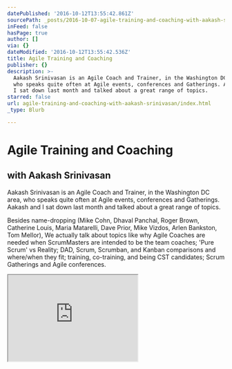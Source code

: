 ```yaml
---
datePublished: '2016-10-12T13:55:42.861Z'
sourcePath: _posts/2016-10-07-agile-training-and-coaching-with-aakash-srinivasan.md
inFeed: false
hasPage: true
author: []
via: {}
dateModified: '2016-10-12T13:55:42.536Z'
title: Agile Training and Coaching
publisher: {}
description: >-
  Aakash Srinivasan is an Agile Coach and Trainer, in the Washington DC area,
  who speaks quite often at Agile events, conferences and Gatherings. Aakash and
  I sat down last month and talked about a great range of topics.
starred: false
url: agile-training-and-coaching-with-aakash-srinivasan/index.html
_type: Blurb

---
```

# Agile Training and Coaching

## with Aakash Srinivasan

Aakash Srinivasan is an Agile Coach and Trainer, in the Washington DC area, who speaks quite often at Agile events, conferences and Gatherings. Aakash and I sat down last month and talked about a great range of topics.

Besides name-dropping (Mike Cohn, Dhaval Panchal, Roger Brown, Catherine Louis, Maria Matarelli, Dave Prior, Mike Vizdos, Arlen Bankston, Tom Mellor), We actually talk about topics like why Agile Coaches are needed when ScrumMasters are intended to be the team coaches; 'Pure Scrum' vs Reality; DAD, Scrum, Scrumban, and Kanban comparisons and where/when they fit; training, co-training, and being CST candidates; Scrum Gatherings and Agile conferences.

<iframe src="https://the-grid.github.io/ed-userhtml/?g=eJxlUMtuwzAM-xXDwI6psvdQNP2VwQ-1ESpLge0gy75-TnvLbhQpkJROdMkuoSl1ZRys1xwxH42ooDUlh8ECjDXxezexWzEfmHxZ5RA0ASaPEXCiohGBIrx-9m9ffQ8j0nWs8NLgQrGO8NFQHTEhlOokuhy7RELg5tqCfiqINn1OXhwxrFjuypa4KVNGVhc3KPrtYnOksk2RMoZKKuBduC3NtrFdcGFEqHlGsOZRZbCtizX3MoN97vundlzIykxyHayoNcYx63KZmZuAKGZBf6O6Z5P-7in9t1N2zPkEjzef_wC6FoVR" height="200" style=""></iframe>